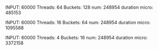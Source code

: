 INPUT: 60000
Threads: 64
Buckets: 128
num: 248954
duration micro: 485153

INPUT: 60000
Threads: 16
Buckets: 64
num: 248954
duration micro: 1095588

INPUT: 60000
Threads: 4
Buckets: 16
num: 248954
duration micro: 3372158


